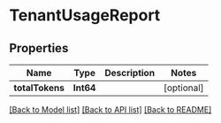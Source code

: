 # TenantUsageReport

## Properties
Name | Type | Description | Notes
------------ | ------------- | ------------- | -------------
**totalTokens** | **Int64** |  | [optional] 

[[Back to Model list]](../README.md#documentation-for-models) [[Back to API list]](../README.md#documentation-for-api-endpoints) [[Back to README]](../README.md)


